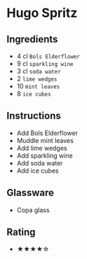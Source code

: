 # Hugo Spritz

## Ingredients
- 4 cl `Bols Elderflower`
- 9 cl `sparkling wine`
- 3 cl `soda water`
- 2 `lime wedges`
- 10 `mint leaves`
- 8 `ice cubes`

## Instructions
- Add Bols Elderflower
- Muddle mint leaves
- Add lime wedges
- Add sparkling wine
- Add soda water
- Add ice cubes

## Glassware
- Copa glass

## Rating
- ★★★★☆